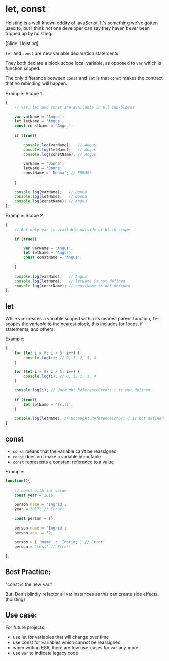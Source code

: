 
# let, const


Hoisting is a well known oddity of javaScript. It's something we've gotten used to, but I think not one developer can say they haven't ever been tripped up by hoisting.

[Slide: Hoisting]

`let` and `const` are new variable declaration statements.

They both declare a block scope local variable, as opposed to `var` which is function scoped.

The only difference between `const` and `let` is that `const` makes the contract that no rebinding will happen.

Example: Scope 1

```javascript
{
    // var, let and const are available in all sub-blocks
    
    var varName = 'Angus';
    let letName = 'Angus';
    const constName = 'Angus';
    
    if (true){
        
        console.log(varName);   // Angus
        console.log(letName);   // Angus
        console.log(constName); // Angus
        
        varName = 'Donna';
        letName = 'Donna';
        constName = 'Donna'; // ERROR!
            
    }
    
    console.log(varName);   // Donna
    console.log(letName);   // Donna
    console.log(constName); // Angus
};
```

Example: Scope 2

```javascript
{
    // But only var is available outside of block scope
    
    if (true){

        var varName = 'Angus';
        let letName = 'Angus';
        const constName = 'Angus';
            
    }
    
    console.log(varName);   // Angus
    console.log(letName);   // letName is not defined
    console.log(constName); // constName is not defined
};
```

## let

While `var` creates a variable scoped within its nearest parent function, `let` scopes the variable to the nearest block, this includes for loops, if statements, and others.

Example:

```javascript
{
    for (let i = 0; i > 5; i++) {
        console.log(i); // 0, 1, 2, 3, 4
    }

    for (let i = 0; i > 5; i++) {
        console.log(i); // 0, 1, 2, 3, 4
    }
            
    console.log(i); // Uncaught ReferenceError: i is not defined
    
    if (true){
        let letName = 'fritz';
    }
    
    console.log(letName); // Uncaught ReferenceError: i is not defined
}
```


## const

- `const` means that the variable can’t be reassigned
- `const` does not make a variable immutable
- `const` represents a constant reference to a value

Example:

```javascript
function(){
    
    // const with int value
    const year = 2016;
    
    person.name = 'Ingrid';
    year = 2017; // Error!
    
    const person = {};
    
    person.name = 'Ingrid';
    person.age  = 32;
    
    person = { 'name' : 'Ingrid; } // Error!
    person = 'test' // Error!
    
};
```

## Best Practice: 

"const is the new var."

But: Don't blindly refactor all var instances as this can create side effects. (hoisting)


## Use case: 

For future projects:

- use let for variables that will change over time
- use const for variables which cannot be reassigned
- when writing ES6, there are few use-cases for `var` any more
- use `var` to indicate legacy code